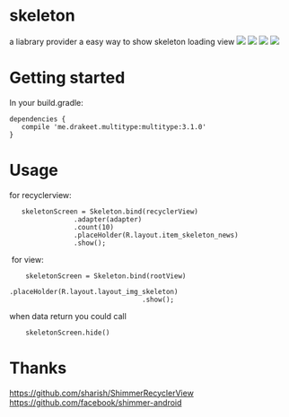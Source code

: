 # skeleton

a liabrary provider a easy way to show skeleton loading view 
![](https://github.com/ethanhua/Skeleton/blob/master/screenshots/1.gif)
![](https://github.com/ethanhua/Skeleton/blob/master/screenshots/2.gif)
![](https://github.com/ethanhua/Skeleton/blob/master/screenshots/3.gif)
![](https://github.com/ethanhua/Skeleton/blob/master/screenshots/4.gif)

# Getting started

In your build.gradle:

    dependencies {
       compile 'me.drakeet.multitype:multitype:3.1.0'
    }

# Usage
  for recyclerview:
 
       skeletonScreen = Skeleton.bind(recyclerView)
                    .adapter(adapter)
                    .count(10)
                    .placeHolder(R.layout.item_skeleton_news)
                    .show();
  for view: 
   
        skeletonScreen = Skeleton.bind(rootView)
                                     .placeHolder(R.layout.layout_img_skeleton)
                                     .show();
  when data return you could call 
   
        skeletonScreen.hide()
        
 # Thanks
 
 https://github.com/sharish/ShimmerRecyclerView
 https://github.com/facebook/shimmer-android
